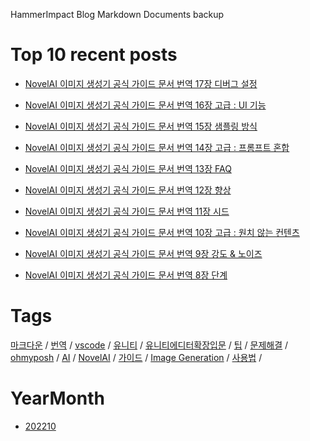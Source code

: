 HammerImpact Blog Markdown Documents backup

# Top 10 recent posts

- [NovelAI 이미지 생성기 공식 가이드 문서 번역 17장 디버그 설정](posts/20221018/20221018231727/index.md)

- [NovelAI 이미지 생성기 공식 가이드 문서 번역 16장 고급 : UI 기능](posts/20221018/20221018230603/index.md)

- [NovelAI 이미지 생성기 공식 가이드 문서 번역 15장 샘플링 방식](posts/20221018/20221018230424/index.md)

- [NovelAI 이미지 생성기 공식 가이드 문서 번역 14장 고급 : 프롬프트 혼합](posts/20221018/20221018224545/index.md)

- [NovelAI 이미지 생성기 공식 가이드 문서 번역 13장 FAQ](posts/20221018/20221018215719/index.md)

- [NovelAI 이미지 생성기 공식 가이드 문서 번역 12장 향상](posts/20221018/20221018170748/index.md)

- [NovelAI 이미지 생성기 공식 가이드 문서 번역 11장 시드](posts/20221018/20221018170529/index.md)

- [NovelAI 이미지 생성기 공식 가이드 문서 번역 10장 고급 : 원치 않는 컨텐츠](posts/20221018/20221018170142/index.md)

- [NovelAI 이미지 생성기 공식 가이드 문서 번역 9장 강도 & 노이즈](posts/20221018/20221018165556/index.md)

- [NovelAI 이미지 생성기 공식 가이드 문서 번역 8장 단계](posts/20221018/20221018164750/index.md)

# Tags

[마크다운](links_tag.md#마크다운) / [번역](links_tag.md#번역) / [vscode](links_tag.md#vscode) / [유니티](links_tag.md#유니티) / [유니티에디터확장입문](links_tag.md#유니티에디터확장입문) / [팁](links_tag.md#팁) / [문제해결](links_tag.md#문제해결) / [ohmyposh](links_tag.md#ohmyposh) / [AI](links_tag.md#ai) / [NovelAI](links_tag.md#novelai) / [가이드](links_tag.md#가이드) / [Image Generation](links_tag.md#image-generation) / [사용법](links_tag.md#사용법) / 

# YearMonth

- [202210](links_date.md#202210)



